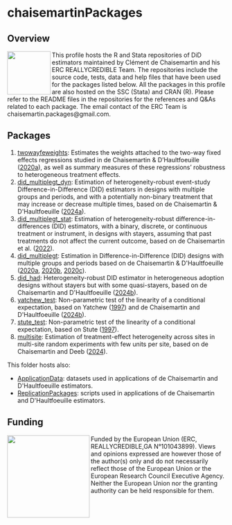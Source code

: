 # chaisemartinPackages
## Overview
<img align = "left" src='https://github.com/chaisemartinPackages/chaisemartinPackages/assets/125619230/4f291158-26c6-4e32-a2e4-d76e02a58249' width='100'/> 
This profile hosts the R and Stata repositories of DiD estimators maintained by Clément de Chaisemartin and his ERC REALLYCREDIBLE Team. 
The repositories include the source code, tests, data and help files that have been used for the packages listed below. 
All the packages in this profile are also hosted on the SSC (Stata) and CRAN (R).  
Please refer to the README files in the repositories for the references and Q&As related to each package.
The email contact of the ERC Team is chaisemartin.packages@gmail.com.

## Packages
1. [twowayfeweights](https://github.com/chaisemartinPackages/twowayfeweights.git): Estimates the weights attached to the two-way fixed effects regressions studied in de Chaisemartin & D’Haultfoeuille ([2020a](https://www.aeaweb.org/articles?id=10.1257/aer.20181169)), as well as summary measures of these regressions’ robustness to heterogeneous treatment effects.
2. [did_multiplegt_dyn](https://github.com/chaisemartinPackages/did_multiplegt_dyn.git): Estimation of heterogeneity-robust event-study Difference-in-Difference (DID) estimators in designs with multiple groups and periods, and with a potentially non-binary treatment that may increase or decrease multiple times, based on de Chaisemartin & D'Haultfoeuille ([2024a](https://papers.ssrn.com/sol3/papers.cfm?abstract_id=3731856)).
3. [did_multiplegt_stat](https://github.com/chaisemartinPackages/did_multiplegt_stat.git): Estimation of heterogeneity-robust difference-in-differences (DID) estimators, with a binary, discrete, or continuous treatment or instrument, in designs with stayers, assuming that past treatments do not affect the current outcome, based on de Chaisemartin et al. ([2022](https://papers.ssrn.com/sol3/papers.cfm?abstract_id=4011782)).
4. [did_multiplegt](https://github.com/chaisemartinPackages/did_multiplegt.git): Estimation in Difference-in-Difference (DID) designs with multiple groups and periods based on de Chaisemartin & D'Haultfoeuille ([2020a](https://www.aeaweb.org/articles?id=10.1257/aer.20181169), [2020b](https://papers.ssrn.com/sol3/papers.cfm?abstract_id=3731856), [2020c](https://papers.ssrn.com/sol3/papers.cfm?abstract_id=3751060)).
5. [did_had](https://github.com/chaisemartinPackages/did_had): Heterogeneity-robust DID estimator in heterogeneous adoption designs without stayers but with some quasi-stayers, based on de Chaisemartin and D'Haultfoeuille ([2024b](https://papers.ssrn.com/sol3/papers.cfm?abstract_id=4284811)).
6. [yatchew_test](https://github.com/chaisemartinPackages/yatchew_test.git): Non-parametric test of the linearity of a conditional expectation, based on Yatchew ([1997](https://www.sciencedirect.com/science/article/pii/S0165176597002188?via%3Dihub)) and de Chaisemartin and D'Haultfoeuille ([2024b](https://papers.ssrn.com/sol3/papers.cfm?abstract_id=4284811)).
7. [stute_test](https://github.com/chaisemartinPackages/stute_test.git): Non-parametric test of the linearity of a conditional expectation, based on Stute ([1997](https://www.jstor.org/stable/2242560)).
8. [multisite](https://github.com/chaisemartinPackages/multisite): Estimation of treatment-effect heterogeneity across sites in multi-site random experiments with few units per site, based on de Chaisemartin and Deeb ([2024](https://ssrn.com/abstract=4615304)).

This folder hosts also:
+ [ApplicationData](https://github.com/chaisemartinPackages/ApplicationData.git): datasets used in applications of de Chaisemartin and D'Haultfoeuille estimators.
+ [ReplicationPackages](https://github.com/chaisemartinPackages/ReplicationPackages.git): scripts used in applications of de Chaisemartin and D'Haultfoeuille estimators.

## Funding

<img align = "left" src ='https://github.com/chaisemartinPackages/chaisemartinPackages/assets/125619230/099170e6-178a-43df-80fc-6233e7720d7d' width = '190'/> Funded by the European Union (ERC, REALLYCREDIBLE,GA N°101043899). Views and opinions expressed are however those of the author(s) only and do not necessarily reflect those of the European Union or the European Research Council Executive Agency. Neither the European Union nor the granting authority can be held responsible for them.







